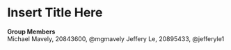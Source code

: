 # Insert Title Here
**Group Members**  
Michael Mavely, 20843600, @mgmavely
Jeffery Le, 20895433, @jefferyle1
